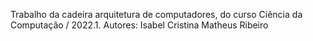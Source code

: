 Trabalho da cadeira arquitetura de computadores, do curso Ciência da Computação / 2022.1.
Autores:
Isabel Cristina
Matheus Ribeiro